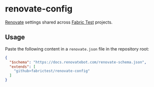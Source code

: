 # renovate-config

[Renovate][] settings shared across [Fabric Test][] projects.

## Usage

Paste the following content
in a `renovate.json` file in the repository root:

```json
{
  "$schema": "https://docs.renovatebot.com/renovate-schema.json",
  "extends": [
    "github>fabrictest/renovate-config"
  ]
}
```

[fabric test]: https://fabricte.st
[renovate]: https://www.mend.io/renovate/

